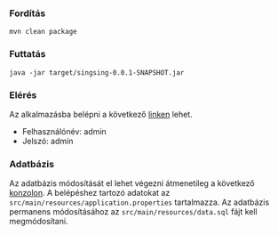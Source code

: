 ### Fordítás 
`mvn clean package`

### Futtatás
`java -jar target/singsing-0.0.1-SNAPSHOT.jar`

### Elérés
Az alkalmazásba belépni a következő [linken](http://localhost:8080/login) lehet.
- Felhasználónév: admin
- Jelszó: admin

### Adatbázis
Az adatbázis módosítását el lehet végezni átmenetileg a következő [konzolon](http://localhost:8080/h2-console). A belépéshez tartozó adatokat az `src/main/resources/application.properties` tartalmazza.
Az adatbázis permanens módosításához az `src/main/resources/data.sql` fájt kell megmódosítani.
